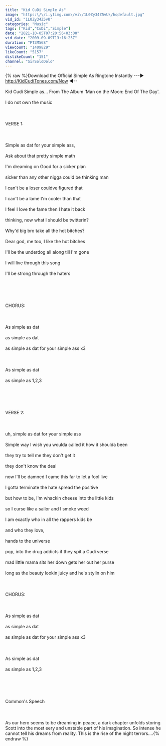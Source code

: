 ```yaml
---
title: "Kid CuDi Simple As"
image: "https:\/\/i.ytimg.com\/vi\/1L0Zy34Z5vU\/hqdefault.jpg"
vid_id: "1L0Zy34Z5vU"
categories: "Music"
tags: ["Kid","CuDi","Simple"]
date: "2021-10-05T07:20:56+03:00"
vid_date: "2009-09-09T13:16:25Z"
duration: "PT3M56S"
viewcount: "1409829"
likeCount: "5157"
dislikeCount: "151"
channel: "SirSoloDolo"
---
```

{% raw %}Download the Official Simple As Ringtone Instantly ---► <a rel="nofollow" target="blank" href="http://KidCudiTones.com/Now">http://KidCudiTones.com/Now</a> ◄--<br /><br />Kid Cudi Simple as... From The Album 'Man on the Moon: End Of The Day'.<br /><br />I do not own the music<br /><br /><br /><br />VERSE 1:<br /><br /><br /><br />Simple as dat for your simple ass,<br /><br />Ask about that pretty simple math<br /><br />I'm dreaming on Good for a sicker plan<br /><br />sicker than any other nigga could be thinking man<br /><br />I can't be a loser couldve figured that<br /><br />I can't be a lame I'm cooler than that<br /><br />I feel I love the fame then I hate it back<br /><br />thinking, now what I should be twitterin?<br /><br />Why'd big bro take all the hot bitches?<br /><br />Dear god, me too, I like the hot bitches<br /><br />I'll be the underdog all along till I'm gone<br /><br />I will live through this song<br /><br />I'll be strong through the haters<br /><br /><br /><br /><br /><br />CHORUS:<br /><br /><br /><br />As simple as dat<br /><br />as simple as dat<br /><br />as simple as dat for your simple ass  x3<br /><br /><br /><br />As simple as dat<br /><br />as simple as 1,2,3<br /><br /><br /><br /><br /><br />VERSE 2:<br /><br /><br /><br />uh, simple as dat for your simple ass<br /><br />Simple way I wish you woulda called it how it shoulda been<br /><br />they try to tell me they don't get it<br /><br />they don't know the deal<br /><br />now I'll be damned I came this far to let a fool live<br /><br />I gotta terminate the hate spread the positive<br /><br />but how to be, I'm whackin cheese into the little kids  <br /><br />so I curse like a sailor and I smoke weed<br /><br />I am exactly who in all the rappers kids be<br /><br />and who they love,<br /><br />hands to the universe<br /><br />pop, into the drug addicts if they spit a Cudi verse<br /><br />mad little mama sits her down gets her out her purse  <br /><br />long as the beauty lookin juicy and he's stylin on him <br /><br /><br /><br />CHORUS:<br /><br /><br /><br />As simple as dat<br /><br />as simple as dat<br /><br />as simple as dat for your simple ass  x3<br /><br /><br /><br />As simple as dat<br /><br />as simple as 1,2,3<br /><br /><br /><br /><br /><br />Common's Speech<br /><br /><br /><br />As our hero seems to be dreaming in peace, a dark chapter unfolds storing Scott into the most eery and unstable part of his imagination. So intense he cannot tell his dreams from reality. This is the rise of the night terrors....{% endraw %}

